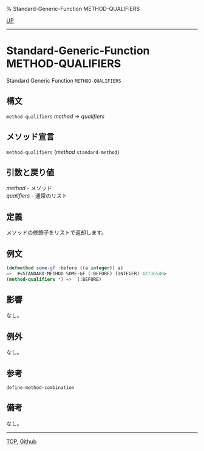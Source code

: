 % Standard-Generic-Function METHOD-QUALIFIERS

[UP](7.7.html)  

---

# Standard-Generic-Function METHOD-QUALIFIERS


Standard Generic Function `METHOD-QUALIFIERS`


## 構文

`method-qualifiers` *method* => *qualifiers*


## メソッド宣言

`method-qualifiers` (*method* `standard-method`)


## 引数と戻り値

*method* - メソッド  
*qualifiers* - 通常のリスト


## 定義

メソッドの修飾子をリストで返却します。


## 例文

```lisp
(defmethod some-gf :before ((a integer)) a)
=>  #<STANDARD-METHOD SOME-GF (:BEFORE) (INTEGER) 42736540>
(method-qualifiers *) =>  (:BEFORE)
```


## 影響

なし。


## 例外

なし。


## 参考

`define-method-combination`


## 備考

なし。


---
[TOP](index.html),  [Github](https://github.com/nptcl/npt-japanese)


